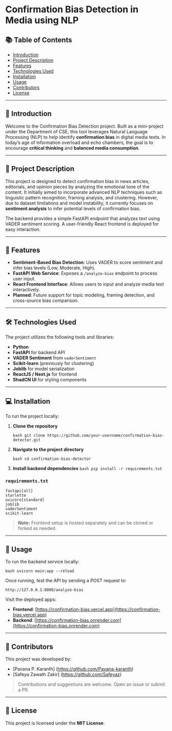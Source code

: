 # Confirmation Bias Detection in Media using NLP

## 📚 Table of Contents

* [Introduction](#introduction)
* [Project Description](#project-description)
* [Features](#features)
* [Technologies Used](#technologies-used)
* [Installation](#installation)
* [Usage](#usage)
* [Contributors](#contributors)
* [License](#license)

---

## 🧠 Introduction

Welcome to the Confirmation Bias Detection project. Built as a mini-project under the Department of CSE, this tool leverages Natural Language Processing (NLP) to help identify **confirmation bias** in digital media texts. In today’s age of information overload and echo chambers, the goal is to encourage **critical thinking** and **balanced media consumption**.

---

## 📖 Project Description

This project is designed to detect confirmation bias in news articles, editorials, and opinion pieces by analyzing the emotional tone of the content. It initially aimed to incorporate advanced NLP techniques such as linguistic pattern recognition, framing analysis, and clustering. However, due to dataset limitations and model instability, it currently focuses on **sentiment analysis** to infer potential levels of confirmation bias.

The backend provides a simple FastAPI endpoint that analyzes text using VADER sentiment scoring. A user-friendly React frontend is deployed for easy interaction.

---

## 🧩 Features

* **Sentiment-Based Bias Detection**: Uses VADER to score sentiment and infer bias levels (Low, Moderate, High).
* **FastAPI Web Service**: Exposes a `/analyze-bias` endpoint to process user input.
* **React Frontend Interface**: Allows users to input and analyze media text interactively.
* **Planned**: Future support for topic modeling, framing detection, and cross-source bias comparison.

---

## 🛠️ Technologies Used

The project utilizes the following tools and libraries:

* **Python**
* **FastAPI** for backend API
* **VADER Sentiment** from `vaderSentiment`
* **Scikit-learn** (previously for clustering)
* **Joblib** for model serialization
* **ReactJS / Next.js** for frontend
* **ShadCN UI** for styling components

---

## 💻 Installation

To run the project locally:

1. **Clone the repository**

   ```bash git clone https://github.com/your-username/confirmation-bias-detector.git ```
2. **Navigate to the project directory**

   ```bash cd confirmation-bias-detector ```
3. **Install backend dependencies**
   ```bash pip install -r requirements.txt ```

### `requirements.txt`

```
fastapi[all]
starlette
uvicorn[standard]
joblib
vaderSentiment
scikit-learn
```

> **Note:** Frontend setup is hosted separately and can be cloned or forked as needed.

---

## 🚀 Usage

To run the backend service locally:

```bash uvicorn main:app --reload ```

Once running, test the API by sending a POST request to:

``` http://127.0.0.1:8000/analyze-bias ```

Visit the deployed apps:

* **Frontend**: [https://confirmation-bias.vercel.app](https://confirmation-bias.vercel.app)
* **Backend**: [https://confirmation-bias.onrender.com](https://confirmation-bias.onrender.com)

---

## 👥 Contributors

This project was developed by:

* [Pavana P. Karanth] (https://github.com/Pavana-karanth)
* [Safeya Zawath Zakir] (https://github.com/Safeyaz)

> Contributions and suggestions are welcome. Open an issue or submit a PR.

---

## 🧾 License


This project is licensed under the **MIT License**.
